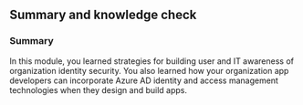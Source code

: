 ## Summary and knowledge check

### Summary

In this module, you learned strategies for building user and IT awareness of organization identity security. You also learned how your organization app developers can incorporate Azure AD identity and access management technologies when they design and build apps.
